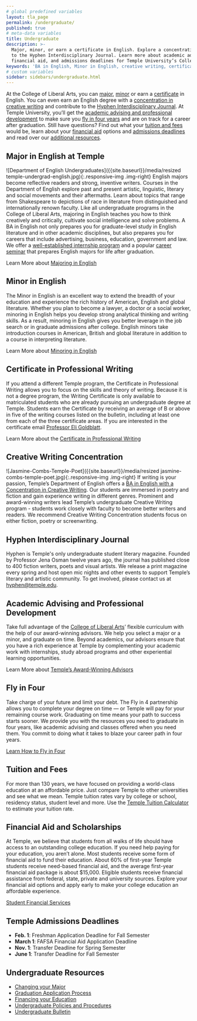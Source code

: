 ```yaml
---
# global predefined variables
layout: tla_page
permalink: /undergraduate/
published: true
# meta-data variables
title: Undergraduate
description: >-
  Major, minor, or earn a certificate in English. Explore a concentration in creative writing and contribute
  to the Hyphen Interdisciplinary Journal. Learn more about academic advising, fly in four, tuition and fees,
  financial aid, and admissions deadlines for Temple University’s College of Liberal Arts.
keywords: 'BA in English, Minor in English, creative writing, certificate, fly in four, tuition and fees resources'
# custom variables
sidebar: sidebars/undergraduate.html
---
```

At the College of Liberal Arts, you can [major](#major-in-english-at-temple), [minor](#minor-in-english) or earn a [certificate](#certificate-in-writing) in English. You can even earn an English degree with a [concentration in creative writing](#creative-writing-concentration) and contribute to the [Hyphen Interdisciplinary Journal](#hyphen-interdisciplinary-journal). At Temple University, you’ll get the [academic advising and professional development](#academic-advising-and-professional-development) to make sure you [fly in four years](#fly-in-four) and are on track for a career after graduation. Still have questions? Find out what your [tuition and fees](#tuition-and-fees) would be, learn about your [financial aid](#financial-aid-and-scholarships) options and [admissions deadlines](#temple-admissions-deadlines) and read over our [additional resources](#undergraduate-resources).

## Major in English at Temple
![Department of English Undergraduates]({{site.baseurl}}/media/resized temple-undergrad-english.jpg){:.responsive-img .img-right}
English majors become reflective readers and strong, inventive writers. Courses in the Department of English explore past and present artistic, linguistic, literary and social movements and their aftermaths. Learn about topics that range from Shakespeare to depictions of race in literature from distinguished and internationally renown faculty. Like all undergraduate programs in the College of Liberal Arts, majoring in English teaches you how to think creatively and critically, cultivate social intelligence and solve problems. A BA in English not only prepares you for graduate-level study in English literature and in other academic disciplines, but also prepares you for careers that include advertising, business, education, government and law. We offer a [well-established internship program](/english/student-life#internships/) and a popular [career seminar](http://bulletin.temple.edu/search/?P=ENG%201801) that prepares English majors for life after graduation.

Learn More about [Majoring in English](http://bulletin.temple.edu/undergraduate/liberal-arts/english/ba-english/)

## Minor in English
The Minor in English is an excellent way to extend the breadth of your education and experience the rich history of American, English and global literature. Whether you plan to become a lawyer, a doctor or a social worker, minoring in English helps you develop strong analytical thinking and writing skills. As a result, minoring in English gives you better leverage in the job search or in graduate admissions after college. English minors take introduction courses in American, British and global literature in addition to a course in interpreting literature.

Learn More about [Minoring in English](http://bulletin.temple.edu/undergraduate/liberal-arts/english/minor-english/)

## Certificate in Professional Writing
If you attend a different Temple program, the Certificate in Professional Writing allows you to focus on the skills and theory of writing. Because it is not a degree program, the Writing Certificate is only available to matriculated students who are already pursuing an undergraduate degree at Temple. Students earn the Certificate by receiving an average of B or above in five of the writing courses listed on the bulletin, including at least one from each of the three certificate areas. If you are interested in the certificate email [Professor Eli Goldblatt](mailto:eligold@temple.edu).

Learn More about the [Certificate in Professional Writing](https://bulletin.temple.edu/undergraduate/liberal-arts/certificate-programs/certificate-professional-writing/)

## Creative Writing Concentration
![Jasmine-Combs-Temple-Poet]({{site.baseurl}}/media/resized jasmine-combs-temple-poet.jpg){:.responsive-img .img-right}
If writing is your passion, Temple’s Department of English offers a [BA in English with a Concentration in Creative Writing](http://develop.cla.temple.edu/creative-writing/undergraduate/). Our students are immersed in poetry and fiction and gain experience writing in different genres. Prominent and award-winning writers lead Temple’s undergraduate Creative Writing program - students work closely with faculty to become better writers and readers. We recommend Creative Writing Concentration students focus on either fiction, poetry or screenwriting.

## Hyphen Interdisciplinary Journal
Hyphen is Temple's only undergraduate student literary magazine. Founded by Professor Jena Osman twelve years ago, the journal has published close to 400 fiction writers, poets and visual artists. We release a print magazine every spring and host open mic nights and other events to support Temple’s literary and artistic community. To get involved, please contact us at [hyphen@temple.edu](mailto:hyphen@temple.edu).

## Academic Advising and Professional Development
Take full advantage of the [College of Liberal Arts](https://liberalarts.temple.edu/)’ flexible curriculum with the help of our award-winning advisors. We help you select a major or a minor, and graduate on time. Beyond academics, our advisors ensure that you have a rich experience at Temple by complementing your academic work with internships, study abroad programs and other experiential learning opportunities.

Learn More about [Temple’s Award-Winning Advisors](https://liberalarts.temple.edu/advising)

## Fly in Four
Take charge of your future and limit your debt. The Fly in 4 partnership allows you to complete your degree on time — or Temple will pay for your remaining course work. Graduating on time means your path to success starts sooner. We provide you with the resources you need to graduate in four years, like academic advising and classes offered when you need them. You commit to doing what it takes to blaze your career path in four years.

[Learn How to Fly in Four](http://fly.temple.edu/)

## Tuition and Fees
For more than 130 years, we have focused on providing a world-class education at an affordable price. Just compare Temple to other universities and see what we mean. Temple tuition rates vary by college or school, residency status, student level and more. Use the [Temple Tuition Calculator](https://bursar.temple.edu/tuition-and-fees/tuition-rates) to estimate your tuition rate.

## Financial Aid and Scholarships
At Temple, we believe that students from all walks of life should have access to an outstanding college education. If you need help paying for your education, you aren’t alone. Most students receive some form of financial aid to fund their education. About 60% of first-year Temple students receive need-based financial aid, and the average first-year financial aid package is about $15,000. Eligible students receive financial assistance from federal, state, private and university sources. Explore your financial aid options and apply early to make your college education an affordable experience.

[Student Financial Services](https://sfs.temple.edu/financial-aid-types)

## Temple Admissions Deadlines
- **Feb. 1**: Freshman Application Deadline for Fall Semester
- **March 1**: FAFSA Financial Aid Application Deadline
- **Nov. 1**: Transfer Deadline for Spring Semester
- **June 1**: Transfer Deadline for Fall Semester

## Undergraduate Resources
- [Changing your Major](http://www.temple.edu/studentaffairs/orientation/freshman-orientation/changing-your-major.asp)
- [Graduation Application Process](http://www.temple.edu/registrar/students/graduation/)
- [Financing your Education](http://sfs.temple.edu/)
- [Undergraduate Policies and Procedures](http://bulletin.temple.edu/undergraduate/academic-policies/)
- [Undergraduate Bulletin](http://bulletin.temple.edu/undergraduate/liberal-arts/english/)
